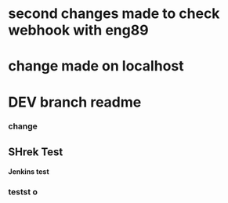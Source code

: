 # second changes made to check webhook with eng89
# change made on localhost 
# DEV branch readme
### change
## SHrek Test
#### Jenkins test
### testst o
